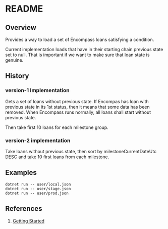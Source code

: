 # README

## Overview

Provides a way to load a set of Encompass loans satisfying a condition.

Current implementation loads that have in their starting chain previous state set to null.  That is important if we want to make sure that loan state is genuine.

## History

### version-1 Implementation

Gets a set of loans without previous state.  If Encompas has loan with previous state in its 1st status, then it means that some data has been removed.  When Encompass runs normally, all loans shall start without previous state.

Then take first 10 loans for each milestone group.

### version-2 implementation

Take loans without previous state, then sort by milestoneCurrentDateUtc DESC and take 10 first loans from each milestone.

## Examples

```
dotnet run -- user/local.json
dotnet run -- user/stage.json
dotnet run -- user/prod.json
```

## References

1. [Getting Started](https://docs.microsoft.com/en-us/azure/cosmos-db/sql-api-get-started)